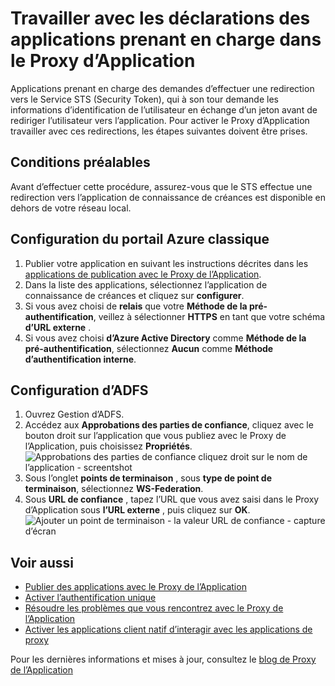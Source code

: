 <properties
    pageTitle="Travailler avec les déclarations des applications prenant en charge dans le Proxy d’Application"
    description="Explique comment devenir opérationnel avec le Proxy d’Application Azure AD."
    services="active-directory"
    documentationCenter=""
    authors="kgremban"
    manager="femila"
    editor=""/>

<tags
    ms.service="active-directory"
    ms.workload="identity"
    ms.tgt_pltfrm="na"
    ms.devlang="na"
    ms.topic="article"
    ms.date="06/22/2016"
    ms.author="kgremban"/>



# <a name="working-with-claims-aware-apps-in-application-proxy"></a>Travailler avec les déclarations des applications prenant en charge dans le Proxy d’Application

Applications prenant en charge des demandes d’effectuer une redirection vers le Service STS (Security Token), qui à son tour demande les informations d’identification de l’utilisateur en échange d’un jeton avant de rediriger l’utilisateur vers l’application. Pour activer le Proxy d’Application travailler avec ces redirections, les étapes suivantes doivent être prises.

## <a name="prerequisites"></a>Conditions préalables
Avant d’effectuer cette procédure, assurez-vous que le STS effectue une redirection vers l’application de connaissance de créances est disponible en dehors de votre réseau local.

## <a name="azure-classic-portal-configuration"></a>Configuration du portail Azure classique

1. Publier votre application en suivant les instructions décrites dans les [applications de publication avec le Proxy de l’Application](active-directory-application-proxy-publish.md).
2. Dans la liste des applications, sélectionnez l’application de connaissance de créances et cliquez sur **configurer**.
3. Si vous avez choisi de **relais** que votre **Méthode de la pré-authentification**, veillez à sélectionner **HTTPS** en tant que votre schéma **d’URL externe** .
4. Si vous avez choisi **d’Azure Active Directory** comme **Méthode de la pré-authentification**, sélectionnez **Aucun** comme **Méthode d’authentification interne**.


## <a name="adfs-configuration"></a>Configuration d’ADFS

1. Ouvrez Gestion d’ADFS.
2. Accédez aux **Approbations des parties de confiance**, cliquez avec le bouton droit sur l’application que vous publiez avec le Proxy de l’Application, puis choisissez **Propriétés**.  
  ![Approbations des parties de confiance cliquez droit sur le nom de l’application - screentshot](./media/active-directory-application-proxy-claims-aware-apps/appproxyrelyingpartytrust.png)  
3. Sous l’onglet **points de terminaison** , sous **type de point de terminaison**, sélectionnez **WS-Federation**.
4. Sous **URL de confiance** , tapez l’URL que vous avez saisi dans le Proxy d’Application sous **l’URL externe** , puis cliquez sur **OK**.  
  ![Ajouter un point de terminaison - la valeur URL de confiance - capture d’écran](./media/active-directory-application-proxy-claims-aware-apps/appproxyendpointtrustedurl.png)  

## <a name="see-also"></a>Voir aussi

- [Publier des applications avec le Proxy de l’Application](active-directory-application-proxy-publish.md)
- [Activer l’authentification unique](active-directory-application-proxy-sso-using-kcd.md)
- [Résoudre les problèmes que vous rencontrez avec le Proxy de l’Application](active-directory-application-proxy-troubleshoot.md)
- [Activer les applications client natif d’interagir avec les applications de proxy](active-directory-application-proxy-native-client.md)

Pour les dernières informations et mises à jour, consultez le [blog de Proxy de l’Application](http://blogs.technet.com/b/applicationproxyblog/)
